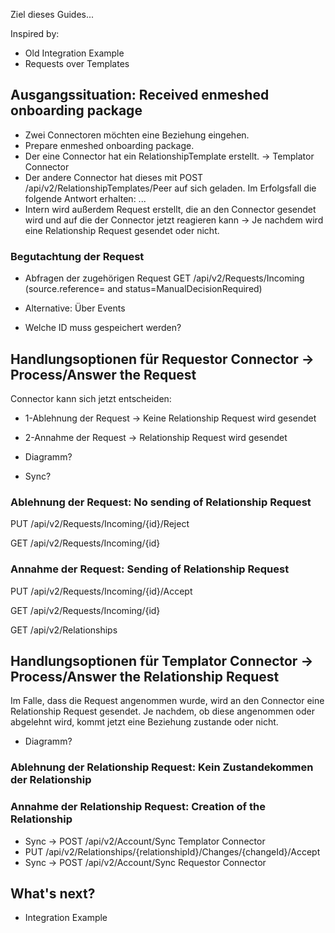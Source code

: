 Ziel dieses Guides...

Inspired by:

- Old Integration Example
- Requests over Templates

## Ausgangssituation: Received enmeshed onboarding package

- Zwei Connectoren möchten eine Beziehung eingehen.
- Prepare enmeshed onboarding package.
- Der eine Connector hat ein RelationshipTemplate erstellt. -> Templator Connector
- Der andere Connector hat dieses mit POST /api/v2/RelationshipTemplates/Peer auf sich geladen. Im Erfolgsfall die folgende Antwort erhalten: ...
- Intern wird außerdem Request erstellt, die an den Connector gesendet wird und auf die der Connector jetzt reagieren kann -> Je nachdem wird eine Relationship Request gesendet oder nicht.

### Begutachtung der Request

- Abfragen der zugehörigen Request GET /api/v2/Requests/Incoming (source.reference=<id-of-the-template> and status=ManualDecisionRequired)

- Alternative: Über Events

- Welche ID muss gespeichert werden?

## Handlungsoptionen für Requestor Connector -> Process/Answer the Request

Connector kann sich jetzt entscheiden:

- 1-Ablehnung der Request -> Keine Relationship Request wird gesendet
- 2-Annahme der Request -> Relationship Request wird gesendet

- Diagramm?

- Sync?

### Ablehnung der Request: No sending of Relationship Request

PUT /api/v2/Requests/Incoming/{id}/Reject

GET /api/v2/Requests/Incoming/{id}

### Annahme der Request: Sending of Relationship Request

PUT /api/v2/Requests/Incoming/{id}/Accept

GET /api/v2/Requests/Incoming/{id}

GET /api/v2/Relationships

## Handlungsoptionen für Templator Connector -> Process/Answer the Relationship Request

Im Falle, dass die Request angenommen wurde, wird an den Connector eine Relationship Request gesendet. Je nachdem, ob diese angenommen oder abgelehnt wird, kommt jetzt eine Beziehung zustande oder nicht.

- Diagramm?

### Ablehnung der Relationship Request: Kein Zustandekommen der Relationship

### Annahme der Relationship Request: Creation of the Relationship

- Sync -> POST /api/v2/Account/Sync Templator Connector
- PUT /api/v2/Relationships/{relationshipId}/Changes/{changeId}/Accept
- Sync -> POST /api/v2/Account/Sync Requestor Connector

## What's next?

- Integration Example
